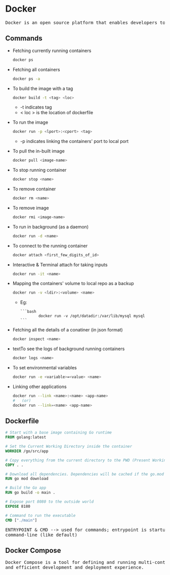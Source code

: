 # Docker

<pre>Docker is an open source platform that enables developers to build, deploy, run, update and manage containerized applications.</pre>

## Commands

+ Fetching currently running containers

    ```bash
    docker ps
    ```

+ Fetching all containers

    ```bash
    docker ps -a
    ```

+ To build the image with a tag

    ```bash
    docker build -t <tag> <loc>
    ```

  + -t indicates tag
  + < loc > is the location of dockerfile

+ To run the image

    ```bash
    docker run -p <lport>:<cport> <tag>
    ```

  + -p indicates linking the containers' port to local port

+ To pull the in-built image

    ```bash
    docker pull <image-name>
    ```

+ To stop running container

    ```bash
    docker stop <name>
    ```

+ To remove container

    ```bash
    docker rm <name>
    ```

+ To remove image

    ```bash
    docker rmi <image-name>
    ```

+ To run in background (as a daemon)

    ```bash
    docker run -d <name>
    ```

+ To connect  to the running container

    ```bash
    docker attach <first_few_digits_of_id>
    ```

+ Interactive & Terminal attach for taking inputs

    ```bash
    docker run -it <name>
    ```

+ Mapping the containers' volume to local repo as a backup

    ```bash
    docker run -v <ldir>:<volume> <name>
    ```

  + Eg:

        ```bash
                docker run -v /opt/datadir:/var/lib/mysql mysql
        ```

+ Fetching all the details of a conatiner (in json format)

    ```bash
    docker inspect <name>
    ```

+ textTo see the logs of background running containers

    ```bash
    docker logs <name>
    ```

+ To set environmental variables

    ```bash
    docker run -e <variable>=<value> <name>
    ```

+ Linking other applications

    ```bash
    docker run --link <name>:<name> <app-name>
    #   (or)
    docker run --link=<name> <app-name>
    ```

## Dockerfile

```Dockerfile
# Start with a base image containing Go runtime
FROM golang:latest

# Set the Current Working Directory inside the container
WORKDIR /go/src/app

# Copy everything from the current directory to the PWD (Present Working Directory) inside the container
COPY . .

# Download all dependencies. Dependencies will be cached if the go.mod and go.sum files are not changed
RUN go mod download

# Build the Go app
RUN go build -o main .

# Expose port 8080 to the outside world
EXPOSE 8180

# Command to run the executable
CMD ["./main"]

```

<pre>ENTRYPOINT & CMD --> used for commands; entrypoint is startup command & cmd is appended to it if no command is given in<br>command-line (like default)
</pre>

## Docker Compose

<pre>Docker Compose is a tool for defining and running multi-container applications. It is the key to unlocking a streamlined<br>and efficient development and deployment experience.</pre>
